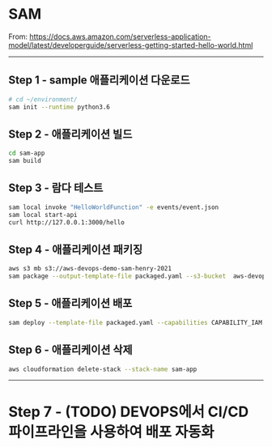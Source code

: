 # SAM
From: https://docs.aws.amazon.com/serverless-application-model/latest/developerguide/serverless-getting-started-hello-world.html

---

## Step 1 - sample 애플리케이션 다운로드
```bash
# cd ~/environment/
sam init --runtime python3.6
```

## Step 2 - 애플리케이션 빌드
```bash
cd sam-app
sam build
```

## Step 3 - 람다 테스트
```bash
sam local invoke "HelloWorldFunction" -e events/event.json
sam local start-api
curl http://127.0.0.1:3000/hello 
```

## Step 4 - 애플리케이션 패키징
```bash
aws s3 mb s3://aws-devops-demo-sam-henry-2021
sam package --output-template-file packaged.yaml --s3-bucket  aws-devops-demo-sam-henry-2021
```

## Step 5 - 애플리케이션 배포

```bash
sam deploy --template-file packaged.yaml --capabilities CAPABILITY_IAM --stack-name sam-app 
```

## Step 6 - 애플리케이션 삭제

```bash
aws cloudformation delete-stack --stack-name sam-app
```

--- 

# Step 7 - (TODO) DEVOPS에서 CI/CD 파이프라인을 사용하여 배포 자동화